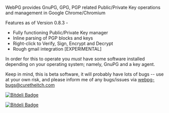WebPG provides GnuPG, GPG, PGP related Public/Private Key operations and management in Google Chrome/Chromium

Features as of Version 0.8.3 -

* Fully functioning Public/Private Key manager
* Inline parsing of PGP blocks and keys
* Right-click to Verify, Sign, Encrypt and Decrypt
* Rough gmail integration [EXPERIMENTAL]

In order for this to operate you *must* have some software installed depending on your operating system; namely, GnuPG and a key agent.

Keep in mind, this is beta software, it will probably have lots of bugs -- use at your own risk, and please inform me of any bugs/issues via webpg-bugs@curetheitch.com


[![Bitdeli Badge](https://d2weczhvl823v0.cloudfront.net/kylehuff/webpg-chrome/trend.png)](https://bitdeli.com/free "Bitdeli Badge")



[![Bitdeli Badge](https://d2weczhvl823v0.cloudfront.net/webpg/webpg-chrome/trend.png)](https://bitdeli.com/free "Bitdeli Badge")

